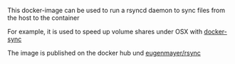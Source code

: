 This docker-image can be used to run a rsyncd daemon to sync files from the host to the container

For example, it is used to speed up volume shares under OSX with [docker-sync](https://github.com/EugenMayer/docker-sync)

The image is published on the docker hub und [eugenmayer/rsync](https://hub.docker.com/r/eugenmayer/rsync/)